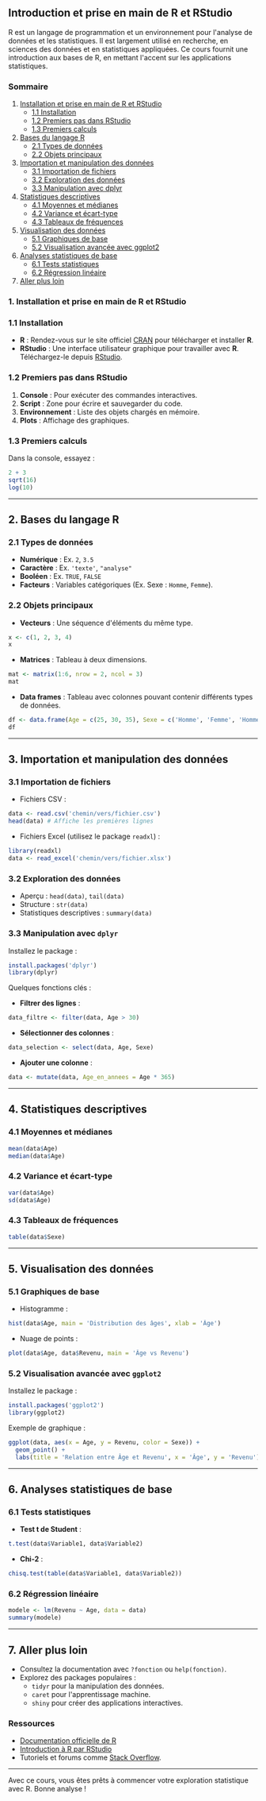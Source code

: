 ## Introduction et prise en main de R et RStudio

R est un langage de programmation et un environnement pour l'analyse de données et les statistiques. Il est largement utilisé en recherche, en sciences des données et en statistiques appliquées. Ce cours fournit une introduction aux bases de R, en mettant l'accent sur les applications statistiques.

### Sommaire

1. [Installation et prise en main de R et RStudio](#1-installation-et-prise-en-main-de-r-et-rstudio)
   - [1.1 Installation](#11-installation)
   - [1.2 Premiers pas dans RStudio](#12-premiers-pas-dans-rstudio)
   - [1.3 Premiers calculs](#13-premiers-calculs)
2. [Bases du langage R](#2-bases-du-langage-r)
   - [2.1 Types de données](#21-types-de-données)
   - [2.2 Objets principaux](#22-objets-principaux)
3. [Importation et manipulation des données](#3-importation-et-manipulation-des-données)
   - [3.1 Importation de fichiers](#31-importation-de-fichiers)
   - [3.2 Exploration des données](#32-exploration-des-données)
   - [3.3 Manipulation avec dplyr](#33-manipulation-avec-dplyr)
4. [Statistiques descriptives](#4-statistiques-descriptives)
   - [4.1 Moyennes et médianes](#41-moyennes-et-médianes)
   - [4.2 Variance et écart-type](#42-variance-et-écart-type)
   - [4.3 Tableaux de fréquences](#43-tableaux-de-fréquences)
5. [Visualisation des données](#5-visualisation-des-données)
   - [5.1 Graphiques de base](#51-graphiques-de-base)
   - [5.2 Visualisation avancée avec ggplot2](#52-visualisation-avancée-avec-ggplot2)
6. [Analyses statistiques de base](#6-analyses-statistiques-de-base)
   - [6.1 Tests statistiques](#61-tests-statistiques)
   - [6.2 Régression linéaire](#62-régression-linéaire)
7. [Aller plus loin](#7-aller-plus-loin)

### 1. Installation et prise en main de R et RStudio

### 1.1 Installation

- **R** : Rendez-vous sur le site officiel [CRAN](https://cran.r-project.org/) pour télécharger et installer **R**.
- **RStudio** : Une interface utilisateur graphique pour travailler avec **R**. Téléchargez-le depuis [RStudio](https://posit.co/download/rstudio-desktop/).

### 1.2 Premiers pas dans RStudio
1. **Console** : Pour exécuter des commandes interactives.
2. **Script** : Zone pour écrire et sauvegarder du code.
3. **Environnement** : Liste des objets chargés en mémoire.
4. **Plots** : Affichage des graphiques.

### 1.3 Premiers calculs
Dans la console, essayez :
```r
2 + 3
sqrt(16)
log(10)
```

---

## 2. Bases du langage R

### 2.1 Types de données
- **Numérique** : Ex. `2`, `3.5`
- **Caractère** : Ex. `'texte'`, `"analyse"`
- **Booléen** : Ex. `TRUE`, `FALSE`
- **Facteurs** : Variables catégoriques (Ex. Sexe : `Homme`, `Femme`).

### 2.2 Objets principaux
- **Vecteurs** : Une séquence d'éléments du même type.
```r
x <- c(1, 2, 3, 4)
x
```
- **Matrices** : Tableau à deux dimensions.
```r
mat <- matrix(1:6, nrow = 2, ncol = 3)
mat
```
- **Data frames** : Tableau avec colonnes pouvant contenir différents types de données.
```r
df <- data.frame(Age = c(25, 30, 35), Sexe = c('Homme', 'Femme', 'Homme'))
df
```

---

## 3. Importation et manipulation des données

### 3.1 Importation de fichiers
- Fichiers CSV :
```r
data <- read.csv('chemin/vers/fichier.csv')
head(data) # Affiche les premières lignes
```
- Fichiers Excel (utilisez le package `readxl`) :
```r
library(readxl)
data <- read_excel('chemin/vers/fichier.xlsx')
```

### 3.2 Exploration des données
- Aperçu : `head(data)`, `tail(data)`
- Structure : `str(data)`
- Statistiques descriptives : `summary(data)`

### 3.3 Manipulation avec `dplyr`
Installez le package :
```r
install.packages('dplyr')
library(dplyr)
```
Quelques fonctions clés :
- **Filtrer des lignes** :
```r
data_filtre <- filter(data, Age > 30)
```
- **Sélectionner des colonnes** :
```r
data_selection <- select(data, Age, Sexe)
```
- **Ajouter une colonne** :
```r
data <- mutate(data, Age_en_annees = Age * 365)
```

---

## 4. Statistiques descriptives

### 4.1 Moyennes et médianes
```r
mean(data$Age)
median(data$Age)
```

### 4.2 Variance et écart-type
```r
var(data$Age)
sd(data$Age)
```

### 4.3 Tableaux de fréquences
```r
table(data$Sexe)
```

---

## 5. Visualisation des données

### 5.1 Graphiques de base
- Histogramme :
```r
hist(data$Age, main = 'Distribution des âges', xlab = 'Âge')
```
- Nuage de points :
```r
plot(data$Age, data$Revenu, main = 'Âge vs Revenu')
```

### 5.2 Visualisation avancée avec `ggplot2`
Installez le package :
```r
install.packages('ggplot2')
library(ggplot2)
```
Exemple de graphique :
```r
ggplot(data, aes(x = Age, y = Revenu, color = Sexe)) +
  geom_point() +
  labs(title = 'Relation entre Âge et Revenu', x = 'Âge', y = 'Revenu')
```

---

## 6. Analyses statistiques de base

### 6.1 Tests statistiques
- **Test t de Student** :
```r
t.test(data$Variable1, data$Variable2)
```
- **Chi-2** :
```r
chisq.test(table(data$Variable1, data$Variable2))
```

### 6.2 Régression linéaire
```r
modele <- lm(Revenu ~ Age, data = data)
summary(modele)
```

---

## 7. Aller plus loin
- Consultez la documentation avec `?fonction` ou `help(fonction)`.
- Explorez des packages populaires :
  - `tidyr` pour la manipulation des données.
  - `caret` pour l'apprentissage machine.
  - `shiny` pour créer des applications interactives.

### Ressources
- [Documentation officielle de R](https://cran.r-project.org/manuals.html)
- [Introduction à R par RStudio](https://posit.co/resources/)
- Tutoriels et forums comme [Stack Overflow](https://stackoverflow.com/).

---

Avec ce cours, vous êtes prêts à commencer votre exploration statistique avec R. Bonne analyse !


